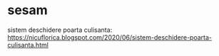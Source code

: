 # sesam
sistem deschidere poarta culisanta: https://nicuflorica.blogspot.com/2020/06/sistem-deschidere-poarta-culisanta.html
